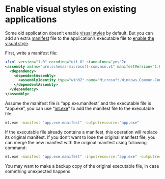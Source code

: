 # Enable visual styles on existing applications

Some old application doesn’t enable
[visual styles](https://docs.microsoft.com/en-us/windows/desktop/controls/themes-overview) by default. But you can add
an extra [manifest](https://docs.microsoft.com/en-us/windows/desktop/sbscs/manifests) file to the application’s
executable file to
[enable the visual style](https://docs.microsoft.com/en-us/windows/desktop/controls/cookbook-overview).

First, write a manifest file:

```xml
<?xml version="1.0" encoding="utf-8" standalone="yes"?>
<assembly xmlns="urn:schemas-microsoft-com:asm.v1" manifestVersion="1.0">
  <dependency>
    <dependentAssembly>
      <assemblyIdentity type="win32" name="Microsoft.Windows.Common-Controls" version="6.0.0.0" processorArchitecture="*" publicKeyToken="6595b64144ccf1df" language="*"></assemblyIdentity>
    </dependentAssembly>
  </dependency>
</assembly>
```

Assume the manifest file is “app.exe.manifest” and the executable file is “app.exe”, you can use
“[mt.exe](https://docs.microsoft.com/en-us/windows/desktop/sbscs/mt-exe)” to add the manifest file to the executable
file:

```cmd
mt.exe -manifest "app.exe.manifest" -outputresource:"app.exe"
```

If the executable file already contains a manifest, this operation will replace its original manifest. If you don’t want
to lose the original manifest file, you can merge the new manifest with the original manifest using following command:

```cmd
mt.exe -manifest "app.exe.manifest" -inputresource:"app.exe" -outputresource:"app.exe"
```

You may want to make a backup copy of the original executable file, in case something unexpected happens.
